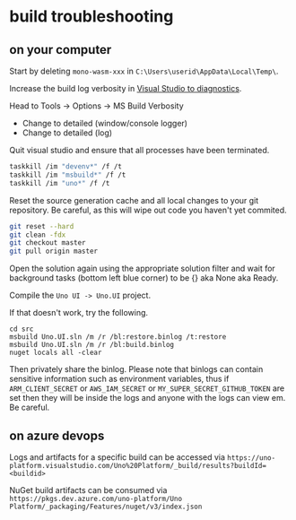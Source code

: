 # build troubleshooting


## on your computer

Start by deleting `mono-wasm-xxx` in `C:\Users\userid\AppData\Local\Temp\`.

Increase the build log verbosity in [Visual Studio to diagnostics](https://docs.microsoft.com/en-us/visualstudio/msbuild/obtaining-build-logs-with-msbuild?view=vs-2019). 

Head to Tools -> Options -> MS Build Verbosity

- Change to detailed (window/console logger)
- Change to detailed (log)

Quit visual studio and ensure that all processes have been terminated.

```bash
taskkill /im "devenv*" /f /t
taskkill /im "msbuild*" /f /t
taskkill /im "uno*" /f /t
```

Reset the source generation cache and all local changes to your git repository. Be careful, as this will wipe out code you haven't yet commited.

```bash
git reset --hard
git clean -fdx
git checkout master
git pull origin master
```

Open the solution again using the appropriate solution filter and wait for background tasks (bottom left blue corner) to be {} aka None aka Ready.

Compile the `Uno UI -> Uno.UI` project.

If that doesn't work, try the following.

```
cd src
msbuild Uno.UI.sln /m /r /bl:restore.binlog /t:restore
msbuild Uno.UI.sln /m /r /bl:build.binlog
nuget locals all -clear
```

Then privately share the binlog. Please note that binlogs can contain sensitive information such as environment variables, thus if `ARM_CLIENT_SECRET` or `AWS_IAM_SECRET` or `MY_SUPER_SECRET_GITHUB_TOKEN` are set then they will be inside the logs and anyone with the logs can view em. Be careful.

## on azure devops

Logs and artifacts for a specific build can be accessed via `https://uno-platform.visualstudio.com/Uno%20Platform/_build/results?buildId=<buildid>`

NuGet build artifacts can be consumed via `https://pkgs.dev.azure.com/uno-platform/Uno Platform/_packaging/Features/nuget/v3/index.json`
